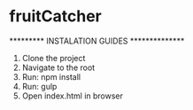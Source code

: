 # fruitCatcher

********* INSTALATION GUIDES **************
1. Clone the project
2. Navigate to the root
3. Run: npm install
4. Run: gulp
5. Open index.html in browser
